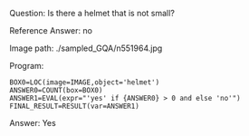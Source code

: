 Question: Is there a helmet that is not small?

Reference Answer: no

Image path: ./sampled_GQA/n551964.jpg

Program:

```
BOX0=LOC(image=IMAGE,object='helmet')
ANSWER0=COUNT(box=BOX0)
ANSWER1=EVAL(expr="'yes' if {ANSWER0} > 0 and else 'no'")
FINAL_RESULT=RESULT(var=ANSWER1)
```
Answer: Yes

